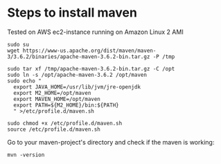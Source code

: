 # Steps to install maven 

Tested on AWS ec2-instance running on Amazon Linux 2 AMI

    sudo su 
    wget https://www-us.apache.org/dist/maven/maven-3/3.6.2/binaries/apache-maven-3.6.2-bin.tar.gz -P /tmp

    sudo tar xf /tmp/apache-maven-3.6.2-bin.tar.gz -C /opt
    sudo ln -s /opt/apache-maven-3.6.2 /opt/maven
    sudo echo "
      export JAVA_HOME=/usr/lib/jvm/jre-openjdk
      export M2_HOME=/opt/maven
      export MAVEN_HOME=/opt/maven
      export PATH=${M2_HOME}/bin:${PATH}
      " >/etc/profile.d/maven.sh

    sudo chmod +x /etc/profile.d/maven.sh
    source /etc/profile.d/maven.sh


Go to your maven-project's directory and check if the maven is working:

    mvn -version



